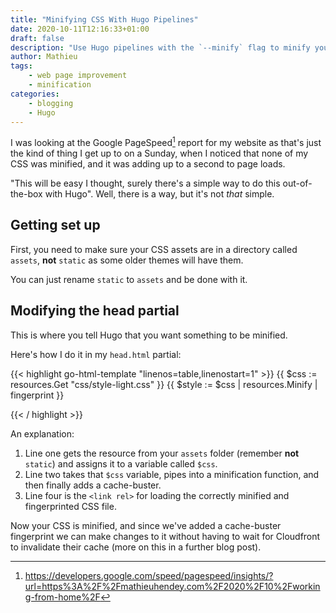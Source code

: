 ```yaml
---
title: "Minifying CSS With Hugo Pipelines"
date: 2020-10-11T12:16:33+01:00
draft: false
description: "Use Hugo pipelines with the `--minify` flag to minify your site's HTML and its JS and CSS assets!"
author: Mathieu
tags:
    - web page improvement
    - minification
categories:
    - blogging
    - Hugo
---
```


I was looking at the Google PageSpeed[^1] report for my website as that's
just the kind of thing I get up to on a Sunday, when I noticed that none
of my CSS was minified, and it was adding up to a second to page loads.

"This will be easy I thought, surely there's a simple way to do this
out-of-the-box with Hugo". Well, there is a way, but it's not *that* simple.

## Getting set up

First, you need to make sure your CSS assets are in a directory called `assets`, **not**
`static` as some older themes will have them.

You can just rename `static` to `assets` and be done with it.

## Modifying the head partial

This is where you tell Hugo that you want something to be minified.

Here's how I do it in my `head.html` partial:

{{< highlight go-html-template "linenos=table,linenostart=1" >}}
  {{ $css := resources.Get "css/style-light.css" }}
  {{ $style := $css | resources.Minify | fingerprint }}

  <link rel="stylesheet" href="{{ $style.Permalink }}">
{{< / highlight >}}

An explanation:

1. Line one gets the resource from your `assets` folder (remember **not**
   `static`) and assigns it to a variable called `$css`.
2. Line two takes that `$css` variable, pipes into a minification function, and then finally adds a cache-buster.
3. Line four is the `<link rel>` for loading the correctly minified and fingerprinted CSS file.

Now your CSS is minified, and since we've added a cache-buster fingerprint we can make changes to it
without having to wait for Cloudfront to invalidate their cache (more on this in a further blog post).

[^1]: https://developers.google.com/speed/pagespeed/insights/?url=https%3A%2F%2Fmathieuhendey.com%2F2020%2F10%2Fworking-from-home%2F

